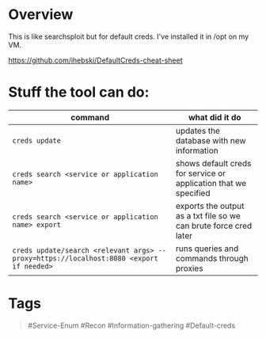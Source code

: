 # Overview

This is like searchsploit but for default creds. I've installed it in /opt on my VM.

https://github.com/ihebski/DefaultCreds-cheat-sheet

# Stuff the tool can do:

| command                                                                                 | what did it do                                                    |
| --------------------------------------------------------------------------------------- | ----------------------------------------------------------------- |
| `creds update`                                                                          | updates the database with new information                         |
| `creds search <service or application name>`                                            | shows default creds for service or application that we specified  |
| `creds search <service or application name> export`                                     | exports the output as a txt file so we can brute force cred later |
| `creds update/search <relevant args> --proxy=https://localhost:8080 <export if needed>` | runs queries and commands through proxies                         |
# Tags

> #Service-Enum #Recon #Information-gathering #Default-creds 